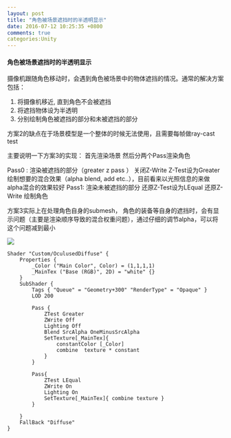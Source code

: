 ```yaml
---
layout: post
title: "角色被场景遮挡时的半透明显示"
date: 2016-07-12 10:25:35 +0800
comments: true
categories:Unity
---
```


#### 角色被场景遮挡时的半透明显示

摄像机跟随角色移动时，会遇到角色被场景中的物体遮挡的情况。通常的解决方案包括：

1. 将摄像机移近, 直到角色不会被遮挡
2. 将遮挡物体设为半透明 
3. 分别绘制角色被遮挡的部分和未被遮挡的部分

方案2的缺点在于场景模型是一个整体的时候无法使用，且需要每帧做ray-cast test

主要说明一下方案3的实现：
首先渲染场景
然后分两个Pass渲染角色

Pass0 : 渲染被遮挡的部分（greater z pass ）
关闭Z-Write
Z-Test设为Greater
绘制想要的混合效果（alpha blend, add etc..），目前看来以光照信息的来做alpha混合的效果较好
Pass1: 渲染未被遮挡的部分
还原Z-Test设为LEqual
还原Z-Write
绘制角色

方案3实际上在处理角色自身的submesh， 角色的装备等自身的遮挡时，会有显示问题（主要是渲染顺序导致的混合权重问题），通过仔细的调节alpha，可以将这个问题减到最小

![](http://)

```
Shader "Custom/OculusedDiffuse" {
	Properties {
		_Color ("Main Color", Color) = (1,1,1,1)
		_MainTex ("Base (RGB)", 2D) = "white" {}
	}
	SubShader {
		Tags { "Queue" = "Geometry+300" "RenderType" = "Opaque" }
		LOD 200
		
		Pass {
			ZTest Greater
			ZWrite Off
			Lighting Off
			Blend SrcAlpha OneMinusSrcAlpha
			SetTexture[_MainTex]{ 
				constantColor [_Color]
				combine  texture * constant
			}
		}

		Pass{
			ZTest LEqual
			ZWrite On
			Lighting On
			SetTexture[_MainTex]{ combine texture }
		}

	}
	FallBack "Diffuse"
}
```